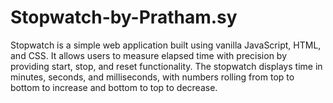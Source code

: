 # Stopwatch-by-Pratham.sy
Stopwatch is a simple web application built using vanilla JavaScript, HTML, and CSS. It allows users to measure elapsed time with precision by providing start, stop, and reset functionality. The stopwatch displays time in minutes, seconds, and milliseconds, with numbers rolling from top to bottom to increase and bottom to top to decrease.
